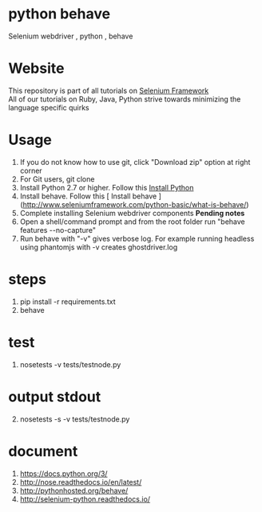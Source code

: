# python behave
Selenium webdriver , python , behave

# Website
This repository is part of all tutorials on [ Selenium Framework ](http://www.seleniumframework.com)  
All of our tutorials on Ruby, Java, Python strive towards minimizing the language specific quirks  

# Usage  
1. If you do not know how to use git, click "Download zip" option at right corner  
2. For Git users, git clone  
3. Install Python 2.7 or higher. Follow this [ Install Python ](http://www.seleniumframework.com/python-basic/what-is-python/)  
4. Install behave. Follow this [ Install behave ] (http://www.seleniumframework.com/python-basic/what-is-behave/) 
5. Complete installing Selenium webdriver components **Pending notes**
6. Open a shell/command prompt and from the root folder run "behave features --no-capture"  
7. Run behave with "-v" gives verbose log. For example running headless using phantomjs with -v creates ghostdriver.log  

# steps
1. pip install -r requirements.txt
2. behave

# test
1. nosetests -v tests/testnode.py
# output stdout
2. nosetests -s -v tests/testnode.py

# document
1. https://docs.python.org/3/
2. http://nose.readthedocs.io/en/latest/
3. http://pythonhosted.org/behave/
4. http://selenium-python.readthedocs.io/
